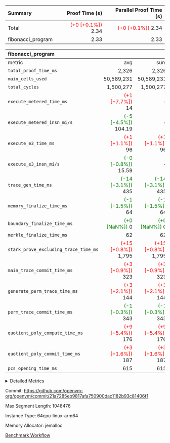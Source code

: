| Summary | Proof Time (s) | Parallel Proof Time (s) |
|:---|---:|---:|
| Total | <span style='color: red'>(+0 [+0.1%])</span> 2.34 | <span style='color: red'>(+0 [+0.1%])</span> 2.34 |
| fibonacci_program |  2.33 |  2.33 |


| fibonacci_program |||||
|:---|---:|---:|---:|---:|
|metric|avg|sum|max|min|
| `total_proof_time_ms ` |  2,326 |  2,326 |  2,326 |  2,326 |
| `main_cells_used     ` |  50,589,231 |  50,589,231 |  50,589,231 |  50,589,231 |
| `total_cycles        ` |  1,500,277 |  1,500,277 |  1,500,277 |  1,500,277 |
| `execute_metered_time_ms` | <span style='color: red'>(+1 [+7.7%])</span> 14 | -          | -          | -          |
| `execute_metered_insn_mi/s` | <span style='color: green'>(-5 [-4.5%])</span> 104.19 | -          | <span style='color: green'>(-5 [-4.5%])</span> 104.19 | <span style='color: green'>(-5 [-4.5%])</span> 104.19 |
| `execute_e3_time_ms  ` | <span style='color: red'>(+1 [+1.1%])</span> 96 | <span style='color: red'>(+1 [+1.1%])</span> 96 | <span style='color: red'>(+1 [+1.1%])</span> 96 | <span style='color: red'>(+1 [+1.1%])</span> 96 |
| `execute_e3_insn_mi/s` | <span style='color: green'>(-0 [-0.8%])</span> 15.59 | -          | <span style='color: green'>(-0 [-0.8%])</span> 15.59 | <span style='color: green'>(-0 [-0.8%])</span> 15.59 |
| `trace_gen_time_ms   ` | <span style='color: green'>(-14 [-3.1%])</span> 435 | <span style='color: green'>(-14 [-3.1%])</span> 435 | <span style='color: green'>(-14 [-3.1%])</span> 435 | <span style='color: green'>(-14 [-3.1%])</span> 435 |
| `memory_finalize_time_ms` | <span style='color: green'>(-1 [-1.5%])</span> 64 | <span style='color: green'>(-1 [-1.5%])</span> 64 | <span style='color: green'>(-1 [-1.5%])</span> 64 | <span style='color: green'>(-1 [-1.5%])</span> 64 |
| `boundary_finalize_time_ms` | <span style='color: green'>(+0 [NaN%])</span> 0 | <span style='color: green'>(+0 [NaN%])</span> 0 | <span style='color: green'>(+0 [NaN%])</span> 0 | <span style='color: green'>(+0 [NaN%])</span> 0 |
| `merkle_finalize_time_ms` |  62 |  62 |  62 |  62 |
| `stark_prove_excluding_trace_time_ms` | <span style='color: red'>(+15 [+0.8%])</span> 1,795 | <span style='color: red'>(+15 [+0.8%])</span> 1,795 | <span style='color: red'>(+15 [+0.8%])</span> 1,795 | <span style='color: red'>(+15 [+0.8%])</span> 1,795 |
| `main_trace_commit_time_ms` | <span style='color: red'>(+3 [+0.9%])</span> 323 | <span style='color: red'>(+3 [+0.9%])</span> 323 | <span style='color: red'>(+3 [+0.9%])</span> 323 | <span style='color: red'>(+3 [+0.9%])</span> 323 |
| `generate_perm_trace_time_ms` | <span style='color: red'>(+3 [+2.1%])</span> 144 | <span style='color: red'>(+3 [+2.1%])</span> 144 | <span style='color: red'>(+3 [+2.1%])</span> 144 | <span style='color: red'>(+3 [+2.1%])</span> 144 |
| `perm_trace_commit_time_ms` | <span style='color: green'>(-1 [-0.3%])</span> 343 | <span style='color: green'>(-1 [-0.3%])</span> 343 | <span style='color: green'>(-1 [-0.3%])</span> 343 | <span style='color: green'>(-1 [-0.3%])</span> 343 |
| `quotient_poly_compute_time_ms` | <span style='color: red'>(+9 [+5.4%])</span> 176 | <span style='color: red'>(+9 [+5.4%])</span> 176 | <span style='color: red'>(+9 [+5.4%])</span> 176 | <span style='color: red'>(+9 [+5.4%])</span> 176 |
| `quotient_poly_commit_time_ms` | <span style='color: red'>(+3 [+1.6%])</span> 187 | <span style='color: red'>(+3 [+1.6%])</span> 187 | <span style='color: red'>(+3 [+1.6%])</span> 187 | <span style='color: red'>(+3 [+1.6%])</span> 187 |
| `pcs_opening_time_ms ` |  615 |  615 |  615 |  615 |



<details>
<summary>Detailed Metrics</summary>

|  | keygen_time_ms | commit_exe_time_ms | app proof_time_ms |
| --- | --- | --- |
|  | 244 | 5 | 6,464 | 

| group | num_segments | memory_to_vec_partition_time_ms | insns | fri.log_blowup | execute_segment_time_ms | execute_metered_time_ms | execute_metered_insn_mi/s |
| --- | --- | --- | --- | --- | --- | --- | --- |
| fibonacci_program | 1 | 24 | 1,500,278 | 1 | 5,917 | 14 | 104.19 | 

| group | air_name | quotient_deg | interactions | constraints |
| --- | --- | --- | --- | --- |
| fibonacci_program | AccessAdapterAir<16> | 2 | 5 | 12 | 
| fibonacci_program | AccessAdapterAir<2> | 2 | 5 | 12 | 
| fibonacci_program | AccessAdapterAir<32> | 2 | 5 | 12 | 
| fibonacci_program | AccessAdapterAir<4> | 2 | 5 | 12 | 
| fibonacci_program | AccessAdapterAir<8> | 2 | 5 | 12 | 
| fibonacci_program | BitwiseOperationLookupAir<8> | 2 | 2 | 4 | 
| fibonacci_program | MemoryMerkleAir<8> | 2 | 4 | 39 | 
| fibonacci_program | PersistentBoundaryAir<8> | 2 | 3 | 7 | 
| fibonacci_program | PhantomAir | 2 | 3 | 5 | 
| fibonacci_program | Poseidon2PeripheryAir<BabyBearParameters>, 1> | 2 | 1 | 286 | 
| fibonacci_program | ProgramAir | 1 | 1 | 4 | 
| fibonacci_program | RangeTupleCheckerAir<2> | 1 | 1 | 4 | 
| fibonacci_program | Rv32HintStoreAir | 2 | 18 | 28 | 
| fibonacci_program | VariableRangeCheckerAir | 1 | 1 | 4 | 
| fibonacci_program | VmAirWrapper<Rv32BaseAluAdapterAir, BaseAluCoreAir<4, 8> | 2 | 20 | 37 | 
| fibonacci_program | VmAirWrapper<Rv32BaseAluAdapterAir, LessThanCoreAir<4, 8> | 2 | 18 | 40 | 
| fibonacci_program | VmAirWrapper<Rv32BaseAluAdapterAir, ShiftCoreAir<4, 8> | 2 | 24 | 91 | 
| fibonacci_program | VmAirWrapper<Rv32BranchAdapterAir, BranchEqualCoreAir<4> | 2 | 11 | 20 | 
| fibonacci_program | VmAirWrapper<Rv32BranchAdapterAir, BranchLessThanCoreAir<4, 8> | 2 | 13 | 35 | 
| fibonacci_program | VmAirWrapper<Rv32CondRdWriteAdapterAir, Rv32JalLuiCoreAir> | 2 | 10 | 18 | 
| fibonacci_program | VmAirWrapper<Rv32JalrAdapterAir, Rv32JalrCoreAir> | 2 | 16 | 20 | 
| fibonacci_program | VmAirWrapper<Rv32LoadStoreAdapterAir, LoadSignExtendCoreAir<4, 8> | 2 | 18 | 33 | 
| fibonacci_program | VmAirWrapper<Rv32LoadStoreAdapterAir, LoadStoreCoreAir<4> | 2 | 17 | 40 | 
| fibonacci_program | VmAirWrapper<Rv32MultAdapterAir, DivRemCoreAir<4, 8> | 2 | 25 | 84 | 
| fibonacci_program | VmAirWrapper<Rv32MultAdapterAir, MulHCoreAir<4, 8> | 2 | 24 | 31 | 
| fibonacci_program | VmAirWrapper<Rv32MultAdapterAir, MultiplicationCoreAir<4, 8> | 2 | 19 | 19 | 
| fibonacci_program | VmAirWrapper<Rv32RdWriteAdapterAir, Rv32AuipcCoreAir> | 2 | 12 | 14 | 
| fibonacci_program | VmConnectorAir | 2 | 5 | 11 | 

| group | air_name | segment | rows | prep_cols | perm_cols | main_cols | cells |
| --- | --- | --- | --- | --- | --- | --- | --- |
| fibonacci_program | AccessAdapterAir<8> | 0 | 128 |  | 16 | 17 | 4,224 | 
| fibonacci_program | BitwiseOperationLookupAir<8> | 0 | 65,536 | 3 | 8 | 2 | 655,360 | 
| fibonacci_program | MemoryMerkleAir<8> | 0 | 512 |  | 16 | 32 | 24,576 | 
| fibonacci_program | PersistentBoundaryAir<8> | 0 | 128 |  | 12 | 20 | 4,096 | 
| fibonacci_program | PhantomAir | 0 | 1 |  | 12 | 6 | 18 | 
| fibonacci_program | Poseidon2PeripheryAir<BabyBearParameters>, 1> | 0 | 256 |  | 8 | 300 | 78,848 | 
| fibonacci_program | ProgramAir | 0 | 8,192 |  | 8 | 10 | 147,456 | 
| fibonacci_program | RangeTupleCheckerAir<2> | 0 | 524,288 | 2 | 8 | 1 | 4,718,592 | 
| fibonacci_program | Rv32HintStoreAir | 0 | 4 |  | 44 | 32 | 304 | 
| fibonacci_program | VariableRangeCheckerAir | 0 | 262,144 | 2 | 8 | 1 | 2,359,296 | 
| fibonacci_program | VmAirWrapper<Rv32BaseAluAdapterAir, BaseAluCoreAir<4, 8> | 0 | 1,048,576 |  | 52 | 36 | 92,274,688 | 
| fibonacci_program | VmAirWrapper<Rv32BaseAluAdapterAir, LessThanCoreAir<4, 8> | 0 | 524,288 |  | 40 | 37 | 40,370,176 | 
| fibonacci_program | VmAirWrapper<Rv32BranchAdapterAir, BranchEqualCoreAir<4> | 0 | 262,144 |  | 28 | 26 | 14,155,776 | 
| fibonacci_program | VmAirWrapper<Rv32BranchAdapterAir, BranchLessThanCoreAir<4, 8> | 0 | 8 |  | 32 | 32 | 512 | 
| fibonacci_program | VmAirWrapper<Rv32CondRdWriteAdapterAir, Rv32JalLuiCoreAir> | 0 | 131,072 |  | 28 | 18 | 6,029,312 | 
| fibonacci_program | VmAirWrapper<Rv32JalrAdapterAir, Rv32JalrCoreAir> | 0 | 32 |  | 36 | 28 | 2,048 | 
| fibonacci_program | VmAirWrapper<Rv32LoadStoreAdapterAir, LoadStoreCoreAir<4> | 0 | 128 |  | 52 | 41 | 11,904 | 
| fibonacci_program | VmAirWrapper<Rv32RdWriteAdapterAir, Rv32AuipcCoreAir> | 0 | 16 |  | 28 | 20 | 768 | 
| fibonacci_program | VmConnectorAir | 0 | 2 | 1 | 16 | 5 | 42 | 

| group | segment | trace_gen_time_ms | total_proof_time_ms | total_cycles | total_cells | stark_prove_excluding_trace_time_ms | quotient_poly_compute_time_ms | quotient_poly_commit_time_ms | prove_segment_time_ms | perm_trace_commit_time_ms | pcs_opening_time_ms | merkle_finalize_time_ms | memory_to_vec_partition_time_ms | memory_finalize_time_ms | main_trace_commit_time_ms | main_cells_used | insns | generate_perm_trace_time_ms | execute_e3_time_ms | execute_e3_insn_mi/s | boundary_finalize_time_ms |
| --- | --- | --- | --- | --- | --- | --- | --- | --- | --- | --- | --- | --- | --- | --- | --- | --- | --- | --- | --- | --- | --- |
| fibonacci_program | 0 | 435 | 2,326 | 1,500,277 | 160,837,996 | 1,795 | 176 | 187 | 1,969 | 343 | 615 | 62 | 25 | 64 | 323 | 50,589,231 | 1,500,278 | 144 | 96 | 15.59 | 0 | 

| group | segment | trace_height_constraint | weighted_sum | threshold |
| --- | --- | --- | --- | --- |
| fibonacci_program | 0 | 0 | 3,932,542 | 2,013,265,921 | 
| fibonacci_program | 0 | 1 | 10,749,400 | 2,013,265,921 | 
| fibonacci_program | 0 | 2 | 1,966,271 | 2,013,265,921 | 
| fibonacci_program | 0 | 3 | 10,749,532 | 2,013,265,921 | 
| fibonacci_program | 0 | 4 | 1,664 | 2,013,265,921 | 
| fibonacci_program | 0 | 5 | 640 | 2,013,265,921 | 
| fibonacci_program | 0 | 6 | 7,209,100 | 2,013,265,921 | 
| fibonacci_program | 0 | 7 |  | 2,013,265,921 | 
| fibonacci_program | 0 | 8 | 35,535,101 | 2,013,265,921 | 

</details>


Commit: https://github.com/openvm-org/openvm/commit/21a7285eb9817afa750900dac1182b93c81406f1

Max Segment Length: 1048476

Instance Type: 64cpu-linux-arm64

Memory Allocator: jemalloc

[Benchmark Workflow](https://github.com/openvm-org/openvm/actions/runs/16354657756)
